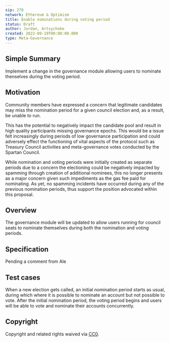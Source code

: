 ```yaml
---
sip: 278
network: Ethereum & Optimism
title: Enable nominations during voting period
status: Draft
author: Jordan, Artsychoke
created: 2022-09-19T00:00:00.000
type: Meta-Governance
---
```


## Simple Summary

Implement a change in the governance module allowing users to nominate thenselves during the voting period.

## Motivation

Community members have expressed a concern that legitimate candidates may miss the nomination period for a given council election and, as a result, be unable to run. 

This has the potential to negatively impact the candidate pool and result in high quality participants missing governance epochs. This would be a issue felt increasingly during periods of low governance participation and could adversely effect the functioning of vital aspects of the protocol such as Treasury Council activities and meta-governance votes conducted by the Spartan Council.

While nomination and voting periods were initially created as separate periods due to a concern the electioning could be negatively impacted by spamming through creation of additional nominees, this no longer presents as a major concern given such impediments as the gas fee paid for nominating. As yet, no spamming incidents have occurred during any of the previous nomination periods, thus support the position advocated within this proposal.  

## Overview

The governance module will be updated to allow users running for council seats to nominate themselves during both the nomination and voting periods. 

## Specification

Pending a comment from Ale

## Test cases

When a new election gets called, an initial nomination period starts as usual, during which where it is possible to nominate an account but not possible to vote. After the initial nomination period, the voting period begins and users will be able to vote and nominate their accounts concurrently.

## Copyright

Copyright and related rights waived via [CC0](https://creativecommons.org/publicdomain/zero/1.0/).
